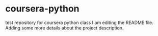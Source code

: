 # coursera-python
test repository for coursera python class
I am editing the README file. Adding some more details about the project description.
